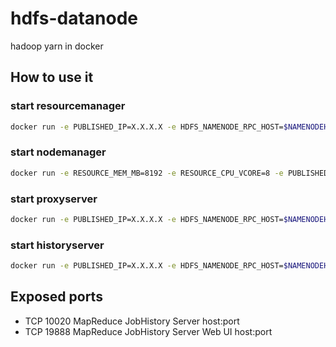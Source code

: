 # hdfs-datanode

hadoop yarn in docker

## How to use it

### start resourcemanager

```bash
docker run -e PUBLISHED_IP=X.X.X.X -e HDFS_NAMENODE_RPC_HOST=$NAMENODEHOST -e RM_HOST=X.X.X.X -e JH_HOST=X.X.X.X -e ROLE=resourcemanager -v /data/tmp/hadoop:/tmp/hadoop -p8030-8033:8030-8033 -p8040:8040 -p8042:8042 -p8088:8088 -p8090:8090 -p10020:10020 -p19888:19888 --name resourcemanager -d 2breakfast/hadoop:centos7-2.7.3-yarn
```

### start nodemanager

```bash
docker run -e RESOURCE_MEM_MB=8192 -e RESOURCE_CPU_VCORE=8 -e PUBLISHED_IP=X.X.X.X -e HDFS_NAMENODE_RPC_HOST=$NAMENODEHOST -e RM_HOST=X.X.X.X -e JH_HOST=X.X.X.X -e ROLE=nodemanager -v /data/tmp/hadoop:/tmp/hadoop -p8030-8033:8030-8033 -p8040:8040 -p8042:8042 -p8088:8088 -p8090:8090 -p10020:10020 -p19888:19888 --name nodemanager -d 2breakfast/hadoop:centos7-2.7.3-yarn
```

### start proxyserver

```bash
docker run -e PUBLISHED_IP=X.X.X.X -e HDFS_NAMENODE_RPC_HOST=$NAMENODEHOST -e RM_HOST=X.X.X.X -e JH_HOST=X.X.X.X -e ROLE=proxyserver -v /data/tmp/hadoop:/tmp/hadoop -p8030-8033:8030-8033 -p8040:8040 -p8042:8042 -p8088:8088 -p8090:8090 -p10020:10020 -p19888:19888 --name proxyserver -d 2breakfast/hadoop:centos7-2.7.3-yarn
```

### start historyserver

```bash
docker run -e PUBLISHED_IP=X.X.X.X -e HDFS_NAMENODE_RPC_HOST=$NAMENODEHOST -e RM_HOST=X.X.X.X -e JH_HOST=X.X.X.X -e ROLE=historyserver -v /data/tmp/hadoop:/tmp/hadoop -p8030-8033:8030-8033 -p8040:8040 -p8042:8042 -p8088:8088 -p8090:8090 -p10020:10020 -p19888:19888 --name historyserver -d 2breakfast/hadoop:centos7-2.7.3-yarn
```

## Exposed ports

* TCP 10020 MapReduce JobHistory Server host:port
* TCP 19888 MapReduce JobHistory Server Web UI host:port
